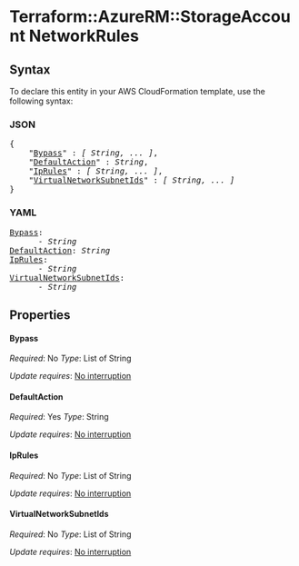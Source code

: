 # Terraform::AzureRM::StorageAccount NetworkRules

## Syntax

To declare this entity in your AWS CloudFormation template, use the following syntax:

### JSON

<pre>
{
    "<a href="#bypass" title="Bypass">Bypass</a>" : <i>[ String, ... ]</i>,
    "<a href="#defaultaction" title="DefaultAction">DefaultAction</a>" : <i>String</i>,
    "<a href="#iprules" title="IpRules">IpRules</a>" : <i>[ String, ... ]</i>,
    "<a href="#virtualnetworksubnetids" title="VirtualNetworkSubnetIds">VirtualNetworkSubnetIds</a>" : <i>[ String, ... ]</i>
}
</pre>

### YAML

<pre>
<a href="#bypass" title="Bypass">Bypass</a>: <i>
      - String</i>
<a href="#defaultaction" title="DefaultAction">DefaultAction</a>: <i>String</i>
<a href="#iprules" title="IpRules">IpRules</a>: <i>
      - String</i>
<a href="#virtualnetworksubnetids" title="VirtualNetworkSubnetIds">VirtualNetworkSubnetIds</a>: <i>
      - String</i>
</pre>

## Properties

#### Bypass

_Required_: No
_Type_: List of String

_Update requires_: [No interruption](https://docs.aws.amazon.com/AWSCloudFormation/latest/UserGuide/using-cfn-updating-stacks-update-behaviors.html#update-no-interrupt)

#### DefaultAction

_Required_: Yes
_Type_: String

_Update requires_: [No interruption](https://docs.aws.amazon.com/AWSCloudFormation/latest/UserGuide/using-cfn-updating-stacks-update-behaviors.html#update-no-interrupt)

#### IpRules

_Required_: No
_Type_: List of String

_Update requires_: [No interruption](https://docs.aws.amazon.com/AWSCloudFormation/latest/UserGuide/using-cfn-updating-stacks-update-behaviors.html#update-no-interrupt)

#### VirtualNetworkSubnetIds

_Required_: No
_Type_: List of String

_Update requires_: [No interruption](https://docs.aws.amazon.com/AWSCloudFormation/latest/UserGuide/using-cfn-updating-stacks-update-behaviors.html#update-no-interrupt)

